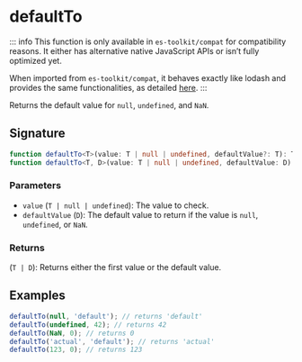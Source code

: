 # defaultTo

::: info
This function is only available in `es-toolkit/compat` for compatibility reasons. It either has alternative native JavaScript APIs or isn’t fully optimized yet.

When imported from `es-toolkit/compat`, it behaves exactly like lodash and provides the same functionalities, as detailed [here](../../../compatibility.md).
:::

Returns the default value for `null`, `undefined`, and `NaN`.

## Signature

```typescript
function defaultTo<T>(value: T | null | undefined, defaultValue?: T): T;
function defaultTo<T, D>(value: T | null | undefined, defaultValue: D): T | D;
```

### Parameters

- `value` (`T | null | undefined`): The value to check.
- `defaultValue` (`D`): The default value to return if the value is `null`, `undefined`, or `NaN`.

### Returns

(`T | D`): Returns either the first value or the default value.

## Examples

```typescript
defaultTo(null, 'default'); // returns 'default'
defaultTo(undefined, 42); // returns 42
defaultTo(NaN, 0); // returns 0
defaultTo('actual', 'default'); // returns 'actual'
defaultTo(123, 0); // returns 123
```
